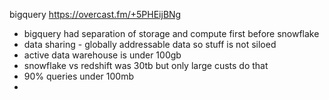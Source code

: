 bigquery https://overcast.fm/+5PHEijBNg 
- bigquery had separation of storage and compute first before snowflake
- data sharing - globally addressable data so stuff is not siloed
- active data warehouse is under 100gb
- snowflake vs redshift was 30tb but only large custs do that
- 90% queries under 100mb
- 